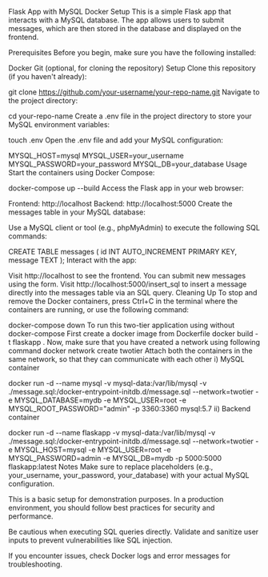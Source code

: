 Flask App with MySQL Docker Setup
This is a simple Flask app that interacts with a MySQL database. The app allows users to submit messages, which are then stored in the database and displayed on the frontend.

Prerequisites
Before you begin, make sure you have the following installed:

Docker
Git (optional, for cloning the repository)
Setup
Clone this repository (if you haven't already):

git clone https://github.com/your-username/your-repo-name.git
Navigate to the project directory:

cd your-repo-name
Create a .env file in the project directory to store your MySQL environment variables:

touch .env
Open the .env file and add your MySQL configuration:

MYSQL_HOST=mysql
MYSQL_USER=your_username
MYSQL_PASSWORD=your_password
MYSQL_DB=your_database
Usage
Start the containers using Docker Compose:

docker-compose up --build
Access the Flask app in your web browser:

Frontend: http://localhost
Backend: http://localhost:5000
Create the messages table in your MySQL database:

Use a MySQL client or tool (e.g., phpMyAdmin) to execute the following SQL commands:

CREATE TABLE messages (
    id INT AUTO_INCREMENT PRIMARY KEY,
    message TEXT
);
Interact with the app:

Visit http://localhost to see the frontend. You can submit new messages using the form.
Visit http://localhost:5000/insert_sql to insert a message directly into the messages table via an SQL query.
Cleaning Up
To stop and remove the Docker containers, press Ctrl+C in the terminal where the containers are running, or use the following command:

docker-compose down
To run this two-tier application using without docker-compose
First create a docker image from Dockerfile
docker build -t flaskapp .
Now, make sure that you have created a network using following command
docker network create twotier
Attach both the containers in the same network, so that they can communicate with each other
i) MySQL container

docker run -d --name mysql -v mysql-data:/var/lib/mysql -v ./message.sql:/docker-entrypoint-initdb.d/message.sql --network=twotier -e MYSQL_DATABASE=mydb -e MYSQL_USER=root -e MYSQL_ROOT_PASSWORD="admin" -p 3360:3360 mysql:5.7
ii) Backend container

docker run -d --name flaskapp -v mysql-data:/var/lib/mysql -v ./message.sql:/docker-entrypoint-initdb.d/message.sql --network=twotier -e MYSQL_HOST=mysql -e MYSQL_USER=root -e MYSQL_PASSWORD=admin -e MYSQL_DB=mydb -p 5000:5000 flaskapp:latest
Notes
Make sure to replace placeholders (e.g., your_username, your_password, your_database) with your actual MySQL configuration.

This is a basic setup for demonstration purposes. In a production environment, you should follow best practices for security and performance.

Be cautious when executing SQL queries directly. Validate and sanitize user inputs to prevent vulnerabilities like SQL injection.

If you encounter issues, check Docker logs and error messages for troubleshooting.
